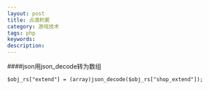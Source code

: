 ```yaml
---
layout: post
title: 点滴积累
category: 游戏技术
tags: php
keywords: 
description: 
---
```


####json用json_decode转为数组

```
$obj_rs["extend"] = (array)json_decode($obj_rs["shop_extend"]);

```